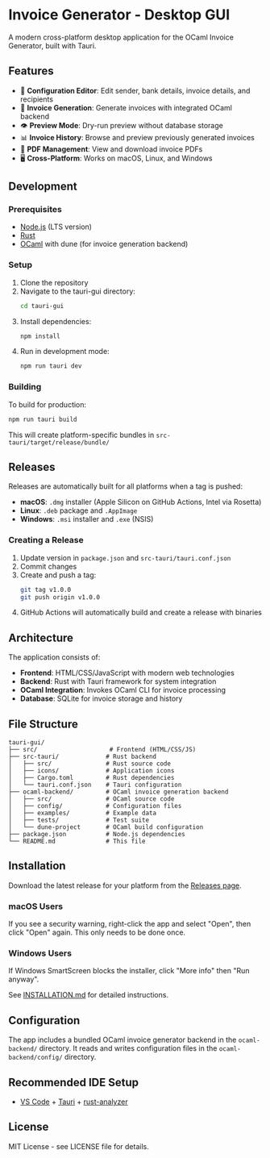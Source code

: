 # Invoice Generator - Desktop GUI

A modern cross-platform desktop application for the OCaml Invoice Generator, built with Tauri.

## Features

- 📝 **Configuration Editor**: Edit sender, bank details, invoice details, and recipients
- 🚀 **Invoice Generation**: Generate invoices with integrated OCaml backend
- 👁️ **Preview Mode**: Dry-run preview without database storage
- 📊 **Invoice History**: Browse and preview previously generated invoices
- 💾 **PDF Management**: View and download invoice PDFs
- 🖥️ **Cross-Platform**: Works on macOS, Linux, and Windows

## Development

### Prerequisites

- [Node.js](https://nodejs.org/) (LTS version)
- [Rust](https://rustup.rs/)
- [OCaml](https://ocaml.org/) with dune (for invoice generation backend)

### Setup

1. Clone the repository
2. Navigate to the tauri-gui directory:
   ```bash
   cd tauri-gui
   ```
3. Install dependencies:
   ```bash
   npm install
   ```
4. Run in development mode:
   ```bash
   npm run tauri dev
   ```

### Building

To build for production:

```bash
npm run tauri build
```

This will create platform-specific bundles in `src-tauri/target/release/bundle/`

## Releases

Releases are automatically built for all platforms when a tag is pushed:

- **macOS**: `.dmg` installer (Apple Silicon on GitHub Actions, Intel via Rosetta)
- **Linux**: `.deb` package and `.AppImage`
- **Windows**: `.msi` installer and `.exe` (NSIS)

### Creating a Release

1. Update version in `package.json` and `src-tauri/tauri.conf.json`
2. Commit changes
3. Create and push a tag:
   ```bash
   git tag v1.0.0
   git push origin v1.0.0
   ```
4. GitHub Actions will automatically build and create a release with binaries

## Architecture

The application consists of:

- **Frontend**: HTML/CSS/JavaScript with modern web technologies
- **Backend**: Rust with Tauri framework for system integration
- **OCaml Integration**: Invokes OCaml CLI for invoice processing
- **Database**: SQLite for invoice storage and history

## File Structure

```
tauri-gui/
├── src/                    # Frontend (HTML/CSS/JS)
├── src-tauri/             # Rust backend
│   ├── src/               # Rust source code
│   ├── icons/             # Application icons
│   ├── Cargo.toml         # Rust dependencies
│   └── tauri.conf.json    # Tauri configuration
├── ocaml-backend/         # OCaml invoice generation backend
│   ├── src/               # OCaml source code
│   ├── config/            # Configuration files
│   ├── examples/          # Example data
│   ├── tests/             # Test suite
│   └── dune-project       # OCaml build configuration
├── package.json           # Node.js dependencies
└── README.md              # This file
```

## Installation

Download the latest release for your platform from the [Releases page](https://github.com/username/ocaml-invoice/releases).

### macOS Users
If you see a security warning, right-click the app and select "Open", then click "Open" again. This only needs to be done once.

### Windows Users  
If Windows SmartScreen blocks the installer, click "More info" then "Run anyway".

See [INSTALLATION.md](../INSTALLATION.md) for detailed instructions.

## Configuration

The app includes a bundled OCaml invoice generator backend in the `ocaml-backend/` directory. It reads and writes configuration files in the `ocaml-backend/config/` directory.

## Recommended IDE Setup

- [VS Code](https://code.visualstudio.com/) + [Tauri](https://marketplace.visualstudio.com/items?itemName=tauri-apps.tauri-vscode) + [rust-analyzer](https://marketplace.visualstudio.com/items?itemName=rust-lang.rust-analyzer)

## License

MIT License - see LICENSE file for details.
